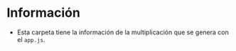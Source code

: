 # Información
- Esta carpeta tiene la información de la multiplicación que se genera con el `app.js`.